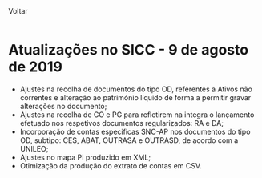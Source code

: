 <div style="width:100%; height:30px"><span onclick="loadMdDoc('atualizacoes', ['btnMenu'],'', null)" class="voltar">Voltar</span></div>

# Atualizações no SICC - 9 de agosto de 2019

- Ajustes na recolha de documentos do tipo OD, referentes a Ativos não correntes e alteração ao património líquido de forma a permitir gravar alterações no documento;
- Ajustes na recolha de CO e PG para refletirem na integra o lançamento efetuado nos respetivos documentos regularizados: RA e DA;
- Incorporação de contas especificas SNC-AP nos documentos do tipo OD, subtipo: CES, ABAT, OUTRASA e OUTRASD, de acordo com a UNILEO;
- Ajustes no mapa PI produzido em XML;
- Otimização da produção do extrato de contas em CSV.
